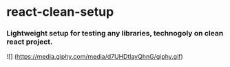 # react-clean-setup

### Lightweight setup for testing any libraries, technogoly on clean react project. 


![] (https://media.giphy.com/media/d7UHDtlayQhnG/giphy.gif)
